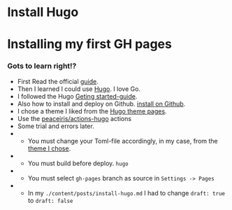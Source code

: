 # Install Hugo


# Installing my first GH pages

### Gots to learn right!?

* First Read the official [guide](https://pages.github.com/).
* Then I learned I could use [Hugo](). I love Go.
* I followed the Hugo [Geting started-guide](https://gohugo.io/getting-started/quick-start/).
* Also how to install and deploy on Github. [install on Github](https://gohugo.io/hosting-and-deployment/hosting-on-github/).
* I chose a theme I liked from the [Hugo theme pages](https://themes.gohugo.io/).
* Use the [peaceiris/actions-hugo](https://github.com/peaceiris/actions-hugo) actions 
* Some trial and errors later.
* * You must change your Toml-file accordingly, in my case, from the [theme I chose](https://hugodoit.pages.dev/theme-documentation-basics/#basic-configuration).
* * You must build before deploy. `hugo`
* * You must select `gh-pages` branch as source in `Settings -> Pages`
* * In my `./content/posts/install-hugo.md` I had to change `draft: true` to `draft: false`


